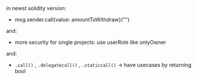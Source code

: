 #

 in newst solidity version:
 - msg.sender.call{value: amountToWithdraw}("")
	
 and: 
-  more security for single projects: use userRole like onlyOwner
	
 and:
 - `.call()` , `.delegatecall()` , `.staticcall()`  -> have usecases by returning bool 
